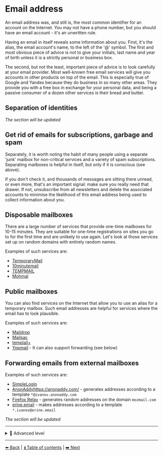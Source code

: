 # Email address

An email address was, and still is, the most common identifier for an account on the Internet. You may not have a phone number, but you should have an email account - it's an unwritten rule.

Having an email in itself reveals some information about you. First, it's the alias, the email account's name, to the left of the '@' symbol. The first and most obvious piece of advice is not to give your initials, last name and year of birth unless it is a strictly personal or business box.

The second, but not the least, important piece of advice is to look carefully at your email provider. Most well-known free email services will give you accounts in other products on top of the email. This is especially true of Google and Yandex because they do business in so many other areas. They provide you with a free box in exchange for your personal data, and being a passive consumer of a dozen other services is their bread and butter.

## Separation of identities

*The section will be updated*

## Get rid of emails for subscriptions, garbage and spam

Separately, it is worth noting the habit of many people using a separate 'junk' mailbox for non-critical services and a variety of spam subscriptions. Separating mailboxes is helpful in itself, but only if it is conscious (see above).

If you don't check it, and thousands of messages are sitting there unread, or even more, that's an important signal: make sure you really need that drawer. If not, unsubscribe from all newsletters and delete the associated accounts to minimise the likelihood of this email address being used to collect information about you.

## Disposable mailboxes

There are a large number of services that provide one-time mailboxes for 10-15 minutes. They are suitable for one-time registrations on sites you go to for the first time and are unlikely to use again. Let's look at those services set up on random domains with entirely random names.

Examples of such services are:
- [TemporaryMail](https://temporarymail.com/)
- [10minutemail](https://10minutemail.net)
- [TEMPMAIL](https://temp-mail.org/ru/)
- [Mohmal](https://www.mohmal.com/en)

## Public mailboxes

You can also find services on the Internet that allow you to use an alias for a temporary mailbox. Such email addresses are helpful for services where the email has to look plausible.

Examples of such services are:

- [Maildrop](https://maildrop.cc/)
- [Mailsac](https://mailsac.com/)
- [templail+](https://tempmail.plus)
- [Yopmail](https://yopmail.com/) - It can also support forwarding (see below)

## Forwarding emails from external mailboxes

Examples of such services are:

- [SimpleLogin](https://simplelogin.io/)
- [AnonAddy]()https://anonaddy.com/ - generates addresses according to a template `*@ivanov.anonaddy.com`
- [Firefox Relay](https://relay.firefox.com/) - generates random addresses on the domain `mozmail.com`
- [erine.email](https://erine.email/) - makes addresses according to a template `*.ivanov@erine.email`

*The section will be updated*

---

<details>
  <summary>🥷 Advanced level</summary>


## Using a personal domain to create catch-all mailboxes

*The section will be updated*

## Using dots in Gmail addresses

*The section will be updated*

## Using BitWarden to generate email aliases

The BitWarden password manager allows you to generate random "plus" aliases,
as well as catch-all mailbox addresses and even forwarding mailboxes.

[bitwarden_ru.png](https://github.com/soxoj/counter-osint-guide-en/blob/main/img/bitwarden_ru.png)

*The section will be updated*

</details>

---

[⬅️ Back](./phone.md) | [⏫ Table of contents](../README.md) | [➡️ Next](./fio-birthday.md)
